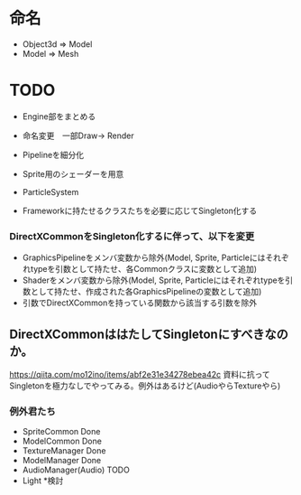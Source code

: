 ﻿# 命名
- Object3d => Model
- Model => Mesh

# TODO
- Engine部をまとめる

- 命名変更　一部Draw-> Render

- Pipelineを細分化
- Sprite用のシェーダーを用意

- ParticleSystem

-  Frameworkに持たせるクラスたちを必要に応じてSingleton化する

### DirectXCommonをSingleton化するに伴って、以下を変更
- GraphicsPipelineをメンバ変数から除外(Model, Sprite, Particleにはそれぞれtypeを引数として持たせ、各Commonクラスに変数として追加)
- Shaderをメンバ変数から除外(Model, Sprite, Particleにはそれぞれtypeを引数として持たせ、作成された各GraphicsPipelineの変数として追加)
- 引数でDirectXCommonを持っている関数から該当する引数を除外


## DirectXCommonははたしてSingletonにすべきなのか。
https://qiita.com/mo12ino/items/abf2e31e34278ebea42c
資料に抗ってSingletonを極力なしでやってみる。例外はあるけど(AudioやらTextureやら)
### 例外君たち
- SpriteCommon Done
- ModelCommon Done
- TextureManager Done
- ModelManager Done
- AudioManager(Audio) TODO
- Light *検討